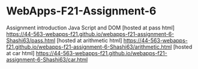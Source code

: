 # WebApps-F21-Assignment-6
Assignment introduction Java Script and DOM
[hosted at pass html] https://44-563-webapps-f21.github.io/webapps-f21-assignment-6-Shashi63/pass.html
[hosted at arithmetic html] https://44-563-webapps-f21.github.io/webapps-f21-assignment-6-Shashi63/arithmetic.html
[hosted at car html] https://44-563-webapps-f21.github.io/webapps-f21-assignment-6-Shashi63/car.html